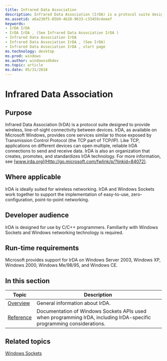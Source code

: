 ```yaml
---
title: Infrared Data Association
description: Infrared Data Association (IrDA) is a protocol suite designed to provide wireless, line-of-sight connectivity between devices.
ms.assetid: a6a230f5-85b9-4b28-9633-c33459c4eeef
keywords:
- IrDA IrDA
- IrDA IrDA , (See Infrared Data Association IrDA )
- Infrared Data Association IrDA
- Infrared Data Association IrDA , (See IrDA)
- Infrared Data Association IrDA , start page
ms.technology: desktop
ms.prod: windows
ms.author: windowssdkdev
ms.topic: article
ms.date: 05/31/2018
---
```


# Infrared Data Association

## Purpose

Infrared Data Association (IrDA) is a protocol suite designed to provide wireless, line-of-sight connectivity between devices. IrDA, as available on Microsoft Windows, provides core services similar to those exposed by Transmission Control Protocol (the TCP part of TCP/IP). Like TCP, applications on different devices can open multiple, reliable IrDA connections to send and receive data. IrDA is also an organization that creates, promotes, and standardizes IrDA technology. For more information, see [www.irda.org](Http://go.microsoft.com/fwlink/p/?linkid=84072).

## Where applicable

IrDA is ideally suited for wireless networking. IrDA and Windows Sockets work together to support the implementation of easy-to-use, zero-configuration, point-to-point networking.

## Developer audience

IrDA is designed for use by C/C++ programmers. Familiarity with Windows Sockets and Windows networking technology is required.

## Run-time requirements

Microsoft provides support for IrDA on Windows Server 2003, Windows XP, Windows 2000, Windows Me/98/95, and Windows CE.

## In this section



| Topic                                                          | Description                                                                                                                      |
|----------------------------------------------------------------|----------------------------------------------------------------------------------------------------------------------------------|
| [Overview](about-irda.md)<br/>                          | General information about IrDA.<br/>                                                                                       |
| [Reference](irda-and-windows-sockets-reference.md)<br/> | Documentation of Windows Sockets APIs used when programming IrDA, including IrDA-specific programming considerations.<br/> |



 

## Related topics

<dl> <dt>

[Windows Sockets](https://msdn.microsoft.com/library/windows/desktop/ms740673)
</dt> </dl>

 

 





